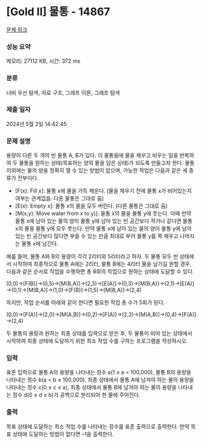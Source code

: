 # [Gold II] 물통 - 14867 

[문제 링크](https://www.acmicpc.net/problem/14867) 

### 성능 요약

메모리: 27112 KB, 시간: 372 ms

### 분류

너비 우선 탐색, 자료 구조, 그래프 이론, 그래프 탐색

### 제출 일자

2024년 5월 2일 14:42:45

### 문제 설명

<p>용량이 다른 두 개의 빈 물통 A, B가 있다. 이 물통들에 물을 채우고 비우는 일을 반복하여 두 물통을 원하는 상태(목표하는 양의 물을 담은 상태)가 되도록 만들고자 한다. 물통 이외에는 물의 양을 정확히 잴 수 있는 방법이 없으며, 가능한 작업은 다음과 같은 세 종류가 전부이다.</p>

<ul>
	<li>[F(x): Fill x]: 물통 x에 물을 가득 채운다. (물을 채우기 전에 물통 x가 비어있는지 여부는 관계없음. 다른 물통은 그대로 둠)</li>
	<li>[E(x): Empty x]: 물통 x의 물을 모두 버린다. (다른 물통은 그대로 둠)</li>
	<li>[M(x,y): Move water from x to y)]: 물통 x의 물을 물통 y에 붓는다. 이때 만약 물통 x에 남아 있는 물의 양이 물통 y에 남아 있는 빈 공간보다 적거나 같다면 물통 x의 물을 물통 y에 모두 붓는다. 만약 물통 x에 남아 있는 물의 양이 물통 y에 남아 있는 빈 공간보다 많다면 부을 수 있는 만큼 최대로 부어 물통 y를 꽉 채우고 나머지는 물통 x에 남긴다.</li>
</ul>

<p>예를 들어, 물통 A와 B의 용량이 각각 2리터와 5리터라고 하자. 두 물통 모두 빈 상태에서 시작하여 최종적으로 물통 A에는 2리터, 물통 B에는 4리터 물을 남기길 원할 경우, 다음과 같은 순서로 작업을 수행하면 총 8회의 작업으로 원하는 상태에 도달할 수 있다.</p>

<p>(0,0)→[F(B)]→(0,5)→[M(B,A)]→(2,3)→[E(A)]→(0,3)→[M(B,A)]→(2,1)→[E(A)]→(0,1)→[M(B,A)]→(1,0)→[F(B)]→(1,5)→[M(B,A)]→(2,4)</p>

<p>하지만, 작업 순서를 아래와 같이 한다면 필요한 작업 총 수가 5회가 된다.</p>

<p>(0,0)→[F(A)]→(2,0)→[M(A,B)]→(0,2)→[F(A)]→(2,2)→[M(A,B)]→(0,4)→[F(A)]→(2,4)</p>

<p>두 물통의 용량과 원하는 최종 상태를 입력으로 받은 후, 두 물통이 비어 있는 상태에서 시작하여 최종 상태에 도달하기 위한 최소 작업 수를 구하는 프로그램을 작성하시오.</p>

### 입력 

 <p>표준 입력으로 물통 A의 용량을 나타내는 정수 a(1 ≤ a < 100,000), 물통 B의 용량을 나타내는 정수 b(a < b ≤ 100,000), 최종 상태에서 물통 A에 남겨야 하는 물의 용량을 나타내는 정수 c(0 ≤ c ≤ a), 최종 상태에서 물통 B에 남겨야 하는 물의 용량을 나타내는 정수 d(0 ≤ d ≤ b)가 공백으로 분리되어 한 줄에 주어진다.</p>

### 출력 

 <p>목표 상태에 도달하는 최소 작업 수를 나타내는 정수를 표준 출력으로 출력한다. 만약 목표 상태에 도달하는 방법이 없다면 –1을 출력한다.</p>

